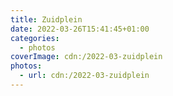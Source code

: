 ```yaml
---
title: Zuidplein
date: 2022-03-26T15:41:45+01:00
categories:
  - photos
coverImage: cdn:/2022-03-zuidplein
photos:
  - url: cdn:/2022-03-zuidplein
---
```

